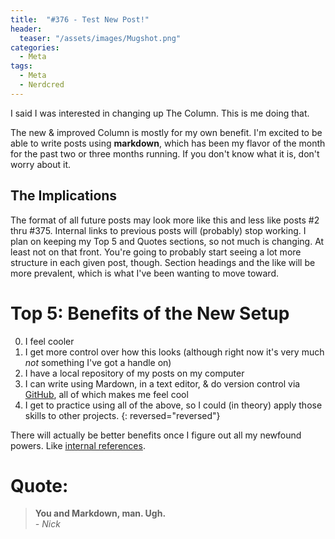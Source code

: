 ```yaml
---
title:  "#376 - Test New Post!"
header:
  teaser: "/assets/images/Mugshot.png"
categories: 
  - Meta
tags:
  - Meta
  - Nerdcred
---
```


I said I was interested in changing up The Column. This is me doing that.

The new & improved Column is mostly for my own benefit. I'm excited to be able to write posts using **markdown**, which has been my flavor of the month for the past two or three months running. If you don't know what it is, don't worry about it.

## The Implications

The format of all future posts may look more like this and less like posts #2 thru #375. Internal links to previous posts will (probably) stop working. I plan on keeping my Top 5 and Quotes sections, so not much is changing. At least not on that front. You're going to probably start seeing a lot more structure in each given post, though. Section headings and the like will be more prevalent, which is what I've been wanting to move toward.

# Top 5: Benefits of the New Setup

0. I feel cooler
0. I get more control over how this looks (although right now it's very much *not* something I've got a handle on)
0. I have a local repository of my posts on my computer
0. I can write using Mardown, in a text editor, & do version control via [GitHub](http://www.github.com), all of which makes me feel cool
0. I get to practice using all of the above, so I could (in theory) apply those skills to other projects.
{: reversed="reversed"}

There will actually be better benefits once I figure out all my newfound powers. Like [internal references][references].

# Quote:

> **You and Markdown, man. Ugh.**  
> *- Nick*

[references]: http://gillespedia.com